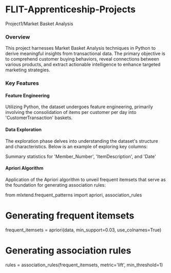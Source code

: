 # FLIT-Apprenticeship-Projects
Project1/Market Basket Analysis


 ### Overview

This project harnesses Market Basket Analysis techniques in Python to derive meaningful insights from transactional data. The primary objective is to comprehend customer buying behaviors, reveal connections between various products, and extract actionable intelligence to enhance targeted marketing strategies.

### Key Features

#### Feature Engineering

Utilizing Python, the dataset undergoes feature engineering, primarily involving the consolidation of items per customer per day into 'CustomerTransaction' baskets. 


#### Data Exploration

The exploration phase delves into understanding the dataset's structure and characteristics. Below is an example of exploring key columns:


Summary statistics for 'Member_Number', 'ItemDescription', and 'Date'


#### Apriori Algorithm

Application of the Apriori algorithm to unveil frequent itemsets that serve as the foundation for generating association rules:

from mlxtend.frequent_patterns import apriori, association_rules

# Generating frequent itemsets
frequent_itemsets = apriori(data, min_support=0.03, use_colnames=True)

# Generating association rules
rules = association_rules(frequent_itemsets, metric='lift', min_threshold=1)
 

